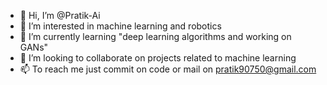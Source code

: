 - 👋 Hi, I’m @Pratik-Ai
- 👀 I’m interested in machine learning and robotics 
- 🌱 I’m currently learning "deep learning algorithms and working on GANs"
- 💞️ I’m looking to collaborate on projects related to machine learning
- 📫 To reach me just commit on code or mail on pratik90750@gmail.com

<!---
Pratik-Ai/Pratik-Ai is a ✨ special ✨ repository because its `README.md` (this file) appears on your GitHub profile.
You can click the Preview link to take a look at your changes.
--->
